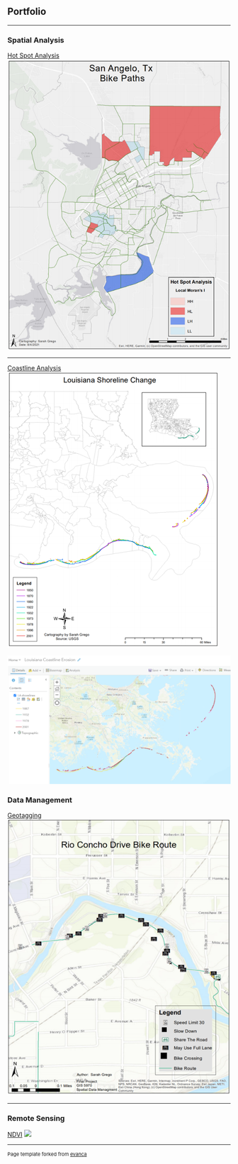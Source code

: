 ## Portfolio

---

### Spatial Analysis 

[Hot Spot Analysis](/pdf/SGrego_GIS5253_Final_Memorandum.pdf)
<img src="images/h2.png?raw=true"/>

---

[Coastline Analysis](/pdf/sample_presentation.pdf)
<img src="images/la2.png?raw=true"/>

[![Louisiana Coastal Erosion](images/la4.png)](https://arcg.is/XquqG)

### Data Management

[Geotagging](/pdf/greg0058_report.pdf)
<img src="images/tag2.png?raw=true"/>

---

### Remote Sensing

[NDVI](http://example.com/)
<img src="images/idk.png?raw=true"/>


---
<p style="font-size:11px">Page template forked from <a href="https://github.com/evanca/quick-portfolio">evanca</a></p>
<!-- Remove above link if you don't want to attibute -->
